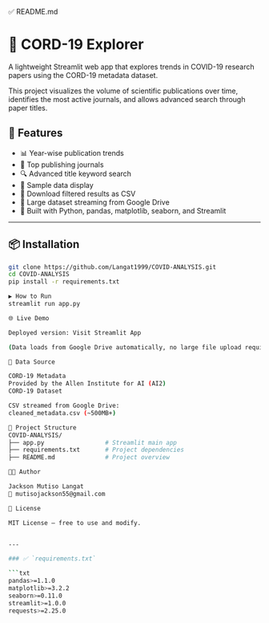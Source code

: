 ✅ README.md
# 🦠 CORD-19 Explorer

A lightweight Streamlit web app that explores trends in COVID-19 research papers using the CORD-19 metadata dataset.

This project visualizes the volume of scientific publications over time, identifies the most active journals, and allows advanced search through paper titles.

## 📂 Features

- 📊 Year-wise publication trends
- 🏢 Top publishing journals
- 🔍 Advanced title keyword search
- 📄 Sample data display
- 💾 Download filtered results as CSV
- 🔗 Large dataset streaming from Google Drive
- 🚀 Built with Python, pandas, matplotlib, seaborn, and Streamlit

---

## 📦 Installation

```bash
git clone https://github.com/Langat1999/COVID-ANALYSIS.git
cd COVID-ANALYSIS
pip install -r requirements.txt

▶️ How to Run
streamlit run app.py

🌐 Live Demo

Deployed version: Visit Streamlit App

(Data loads from Google Drive automatically, no large file upload required.)

🧪 Data Source

CORD-19 Metadata
Provided by the Allen Institute for AI (AI2)
CORD-19 Dataset

CSV streamed from Google Drive:
cleaned_metadata.csv (~500MB+)

📁 Project Structure
COVID-ANALYSIS/
├── app.py                 # Streamlit main app
├── requirements.txt       # Project dependencies
├── README.md              # Project overview

👨‍💻 Author

Jackson Mutiso Langat
📧 mutisojackson55@gmail.com

📜 License

MIT License – free to use and modify.


---

### ✅ `requirements.txt`

```txt
pandas>=1.1.0
matplotlib>=3.2.2
seaborn>=0.11.0
streamlit>=1.0.0
requests>=2.25.0
